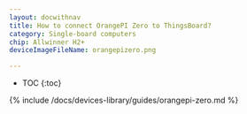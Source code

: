```yaml
---
layout: docwithnav
title: How to connect OrangePI Zero to ThingsBoard?
category: Single-board computers
chip: Allwinner H2+
deviceImageFileName: orangepizero.png

---
```


* TOC
{:toc}

{% include /docs/devices-library/guides/orangepi-zero.md %}